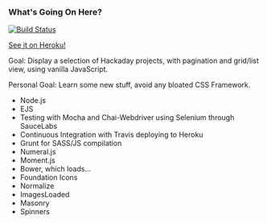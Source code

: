 ### What's Going On Here?

[![Build Status](https://travis-ci.org/penguinstampede/hackagist.svg?branch=master)](https://travis-ci.org/penguinstampede/hackagist)

[See it on Heroku!](https://still-forest-14776.herokuapp.com/)

Goal: Display a selection of Hackaday projects, with pagination and grid/list view, using vanilla JavaScript.

Personal Goal: Learn some new stuff, avoid any bloated CSS Framework.

* Node.js
* EJS
* Testing with Mocha and Chai-Webdriver using Selenium through SauceLabs
* Continuous Integration with Travis deploying to Heroku
* Grunt for SASS/JS compilation
* Numeral.js
* Moment.js
* Bower, which loads...
* Foundation Icons
* Normalize
* ImagesLoaded
* Masonry
* Spinners

